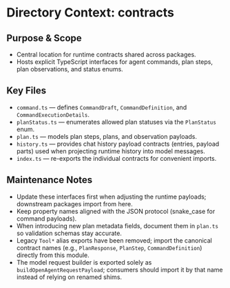 # Directory Context: contracts

## Purpose & Scope

- Central location for runtime contracts shared across packages.
- Hosts explicit TypeScript interfaces for agent commands, plan steps, plan observations, and status enums.

## Key Files

- `command.ts` — defines `CommandDraft`, `CommandDefinition`, and `CommandExecutionDetails`.
- `planStatus.ts` — enumerates allowed plan statuses via the `PlanStatus` enum.
- `plan.ts` — models plan steps, plans, and observation payloads.
- `history.ts` — provides chat history payload contracts (entries, payload parts) used when projecting runtime history into model messages.
- `index.ts` — re-exports the individual contracts for convenient imports.

## Maintenance Notes

- Update these interfaces first when adjusting the runtime payloads; downstream packages import from here.
- Keep property names aligned with the JSON protocol (snake_case for command payloads).
- When introducing new plan metadata fields, document them in `plan.ts` so validation schemas stay accurate.
- Legacy `Tool*` alias exports have been removed; import the canonical contract names (e.g., `PlanResponse`, `PlanStep`, `CommandDefinition`) directly from this module.
- The model request builder is exported solely as `buildOpenAgentRequestPayload`; consumers should import it by that name instead of relying on renamed shims.
